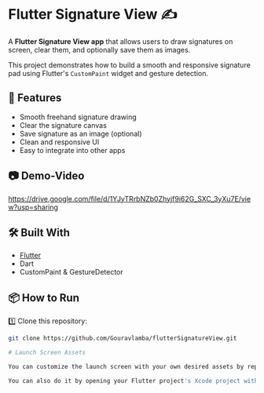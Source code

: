 # Flutter Signature View ✍️

A **Flutter Signature View app** that allows users to draw signatures on screen, clear them, and optionally save them as images.  

This project demonstrates how to build a smooth and responsive signature pad using Flutter's `CustomPaint` widget and gesture detection.

## 🚀 Features
- Smooth freehand signature drawing
- Clear the signature canvas
- Save signature as an image (optional)
- Clean and responsive UI
- Easy to integrate into other apps

## 📷 Demo-Video
https://drive.google.com/file/d/1YJyTRrbNZb0Zhyjf9i62G_SXC_3yXu7E/view?usp=sharing

## 🛠️ Built With
- [Flutter](https://flutter.dev/)
- Dart
- CustomPaint & GestureDetector

## 📦 How to Run
1️⃣ Clone this repository:
```bash
git clone https://github.com/Gouravlamba/flutterSignatureView.git

# Launch Screen Assets

You can customize the launch screen with your own desired assets by replacing the image files in this directory.

You can also do it by opening your Flutter project's Xcode project with `open ios/Runner.xcworkspace`, selecting `Runner/Assets.xcassets` in the Project Navigator and dropping in the desired images.
